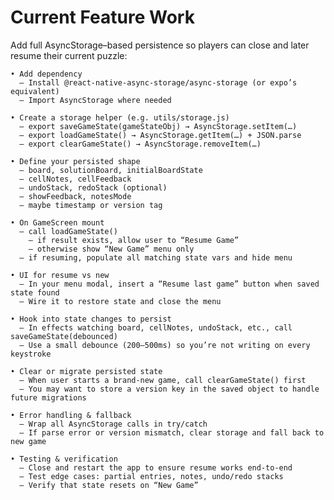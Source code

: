 # Current Feature Work
Add full AsyncStorage–based persistence so players can close and later resume their current puzzle:

    • Add dependency
      – Install @react-native-async-storage/async-storage (or expo’s
    equivalent)
      – Import AsyncStorage where needed

    • Create a storage helper (e.g. utils/storage.js)
      – export saveGameState(gameStateObj) → AsyncStorage.setItem(…)
      – export loadGameState() → AsyncStorage.getItem(…) + JSON.parse
      – export clearGameState() → AsyncStorage.removeItem(…)

    • Define your persisted shape
      – board, solutionBoard, initialBoardState
      – cellNotes, cellFeedback
      – undoStack, redoStack (optional)
      – showFeedback, notesMode
      – maybe timestamp or version tag

    • On GameScreen mount
      – call loadGameState()
        – if result exists, allow user to “Resume Game”
        – otherwise show “New Game” menu only
      – if resuming, populate all matching state vars and hide menu

    • UI for resume vs new
      – In your menu modal, insert a “Resume last game” button when saved
    state found
      – Wire it to restore state and close the menu

    • Hook into state changes to persist
      – In effects watching board, cellNotes, undoStack, etc., call
    saveGameState(debounced)
      – Use a small debounce (200–500ms) so you’re not writing on every
    keystroke

    • Clear or migrate persisted state
      – When user starts a brand‑new game, call clearGameState() first
      – You may want to store a version key in the saved object to handle
    future migrations

    • Error handling & fallback
      – Wrap all AsyncStorage calls in try/catch
      – If parse error or version mismatch, clear storage and fall back to
    new game

    • Testing & verification
      – Close and restart the app to ensure resume works end‑to‑end
      – Test edge cases: partial entries, notes, undo/redo stacks
      – Verify that state resets on “New Game”